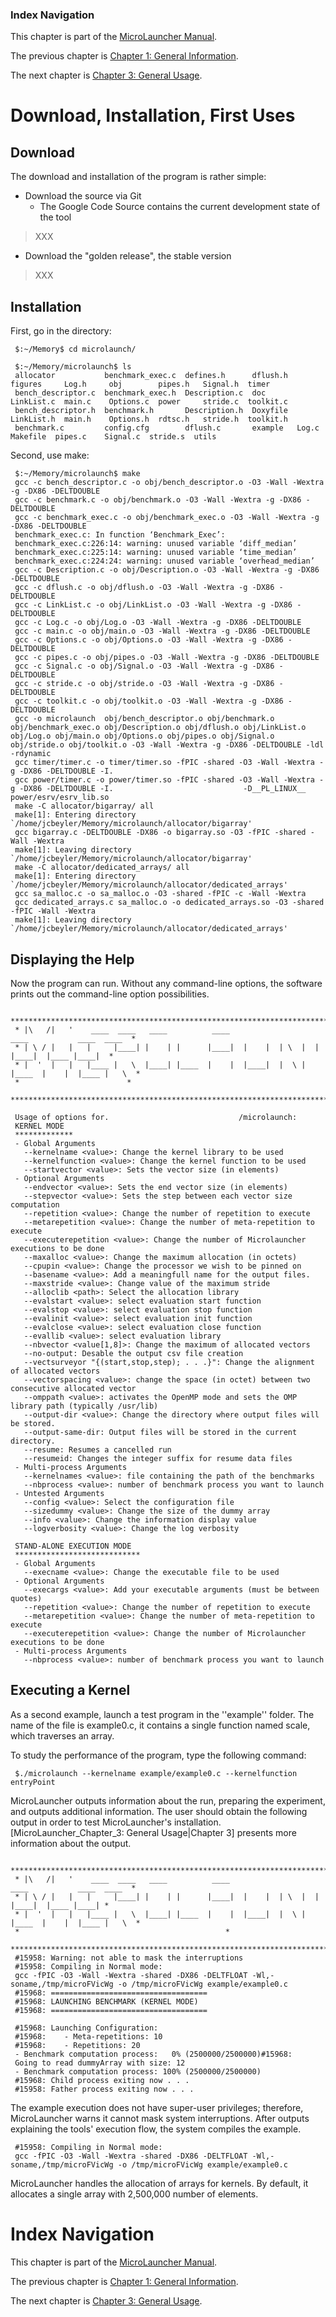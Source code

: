 ### Index Navigation ###

This chapter is part of the [MicroLauncher Manual](MicroLauncher.md).

The previous chapter is [Chapter 1: General Information](MicroLauncher_Chapter_1_General_Information.md).

The next chapter is [Chapter 3: General Usage](MicroLauncher_Chapter_3_General_Usage.md).

# Download, Installation, First Uses #

## Download ##

The download and installation of the program is rather simple:

  * Download the source via Git
    * The Google Code Source contains the current development state of the tool

> XXX

  * Download the "golden release", the stable version

> XXX

## Installation ##

First, go in the directory:

```
 $:~/Memory$ cd microlaunch/
 
 $:~/Memory/microlaunch$ ls
 allocator           benchmark_exec.c  defines.h      dflush.h  figures     Log.h     obj        pipes.h   Signal.h  timer
 bench_descriptor.c  benchmark_exec.h  Description.c  doc       LinkList.c  main.c    Options.c  power     stride.c  toolkit.c
 bench_descriptor.h  benchmark.h       Description.h  Doxyfile  LinkList.h  main.h    Options.h  rdtsc.h   stride.h  toolkit.h
 benchmark.c         config.cfg        dflush.c       example   Log.c       Makefile  pipes.c    Signal.c  stride.s  utils
```

Second, use make:

```
 $:~/Memory/microlaunch$ make
 gcc -c bench_descriptor.c -o obj/bench_descriptor.o -O3 -Wall -Wextra -g -DX86 -DELTDOUBLE 
 gcc -c benchmark.c -o obj/benchmark.o -O3 -Wall -Wextra -g -DX86 -DELTDOUBLE 
 gcc -c benchmark_exec.c -o obj/benchmark_exec.o -O3 -Wall -Wextra -g -DX86 -DELTDOUBLE 
 benchmark_exec.c: In function ‘Benchmark_Exec’:
 benchmark_exec.c:226:14: warning: unused variable ‘diff_median’
 benchmark_exec.c:225:14: warning: unused variable ‘time_median’
 benchmark_exec.c:224:24: warning: unused variable ‘overhead_median’
 gcc -c Description.c -o obj/Description.o -O3 -Wall -Wextra -g -DX86 -DELTDOUBLE 
 gcc -c dflush.c -o obj/dflush.o -O3 -Wall -Wextra -g -DX86 -DELTDOUBLE 
 gcc -c LinkList.c -o obj/LinkList.o -O3 -Wall -Wextra -g -DX86 -DELTDOUBLE 
 gcc -c Log.c -o obj/Log.o -O3 -Wall -Wextra -g -DX86 -DELTDOUBLE 
 gcc -c main.c -o obj/main.o -O3 -Wall -Wextra -g -DX86 -DELTDOUBLE 
 gcc -c Options.c -o obj/Options.o -O3 -Wall -Wextra -g -DX86 -DELTDOUBLE 
 gcc -c pipes.c -o obj/pipes.o -O3 -Wall -Wextra -g -DX86 -DELTDOUBLE 
 gcc -c Signal.c -o obj/Signal.o -O3 -Wall -Wextra -g -DX86 -DELTDOUBLE 
 gcc -c stride.c -o obj/stride.o -O3 -Wall -Wextra -g -DX86 -DELTDOUBLE 
 gcc -c toolkit.c -o obj/toolkit.o -O3 -Wall -Wextra -g -DX86 -DELTDOUBLE 
 gcc -o microlaunch  obj/bench_descriptor.o obj/benchmark.o obj/benchmark_exec.o obj/Description.o obj/dflush.o obj/LinkList.o obj/Log.o obj/main.o obj/Options.o obj/pipes.o obj/Signal.o obj/stride.o obj/toolkit.o -O3 -Wall -Wextra -g -DX86 -DELTDOUBLE -ldl -rdynamic
 gcc timer/timer.c -o timer/timer.so -fPIC -shared -O3 -Wall -Wextra -g -DX86 -DELTDOUBLE -I.
 gcc power/timer.c -o power/timer.so -fPIC -shared -O3 -Wall -Wextra -g -DX86 -DELTDOUBLE -I.                             -D__PL_LINUX__ power/esrv/esrv_lib.so
 make -C allocator/bigarray/ all
 make[1]: Entering directory `/home/jcbeyler/Memory/microlaunch/allocator/bigarray'
 gcc bigarray.c -DELTDOUBLE -DX86 -o bigarray.so -O3 -fPIC -shared -Wall -Wextra
 make[1]: Leaving directory `/home/jcbeyler/Memory/microlaunch/allocator/bigarray'
 make -C allocator/dedicated_arrays/ all
 make[1]: Entering directory `/home/jcbeyler/Memory/microlaunch/allocator/dedicated_arrays'
 gcc sa_malloc.c -o sa_malloc.o -O3 -shared -fPIC -c -Wall -Wextra
 gcc dedicated_arrays.c sa_malloc.o -o dedicated_arrays.so -O3 -shared -fPIC -Wall -Wextra 
 make[1]: Leaving directory `/home/jcbeyler/Memory/microlaunch/allocator/dedicated_arrays'
```

## Displaying the Help ##

Now the program can run.  Without any command-line options, the software prints out the command-line option possibilities.

```
 *************************************************************************************************
 * |\   /|   '    ____  ____   ____          ____                    ____           ____  ____  *
 * | \ / |   |   |     |____| |    | |      |____|  |    |  | \  |  |      |____|  |____ |____|  *
 * |  '  |   |   |____ |   \  |____| |____  |    |  |____|  |  \ |  |____  |    |  |____ |   \  *
 *                        *
 *************************************************************************************************
 
 Usage of options for.                             /microlaunch:
 KERNEL MODE
 *************
 - Global Arguments
   --kernelname <value>: Change the kernel library to be used
   --kernelfunction <value>: Change the kernel function to be used
   --startvector <value>: Sets the vector size (in elements)
 - Optional Arguments
   --endvector <value>: Sets the end vector size (in elements)
   --stepvector <value>: Sets the step between each vector size computation
   --repetition <value>: Change the number of repetition to execute
   --metarepetition <value>: Change the number of meta-repetition to execute
   --executerepetition <value>: Change the number of Microlauncher executions to be done
   --maxalloc <value>: Change the maximum allocation (in octets)
   --cpupin <value>: Change the processor we wish to be pinned on
   --basename <value>: Add a meaningfull name for the output files.
   --maxstride <value>: Change value of the maximum stride
   --alloclib <path>: Select the allocation library
   --evalstart <value>: select evaluation start function
   --evalstop <value>: select evaluation stop function
   --evalinit <value>: select evaluation init function
   --evalclose <value>: select evaluation close function
   --evallib <value>: select evaluation library
   --nbvector <value[1,8]>: Change the maximum of allocated vectors
   --no-output: Desable the output csv file creation
   --vectsurveyor "{(start,stop,step); . . .}": Change the alignment of allocated vectors
   --vectorspacing <value>: change the space (in octet) between two consecutive allocated vector
   --omppath <value>: activates the OpenMP mode and sets the OMP library path (typically /usr/lib)
   --output-dir <value>: Change the directory where output files will be stored.
   --output-same-dir: Output files will be stored in the current directory.
   --resume: Resumes a cancelled run
   --resumeid: Changes the integer suffix for resume data files
 - Multi-process Arguments
   --kernelnames <value>: file containing the path of the benchmarks
   --nbprocess <value>: number of benchmark process you want to launch
 - Untested Arguments
   --config <value>: Select the configuration file
   --sizedummy <value>: Change the size of the dummy array
   --info <value>: Change the information display value
   --logverbosity <value>: Change the log verbosity
 
 STAND-ALONE EXECUTION MODE
 ****************************
 - Global Arguments
   --execname <value>: Change the executable file to be used
 - Optional Arguments
   --execargs <value>: Add your executable arguments (must be between quotes)
   --repetition <value>: Change the number of repetition to execute
   --metarepetition <value>: Change the number of meta-repetition to execute
   --executerepetition <value>: Change the number of Microlauncher executions to be done
 - Multi-process Arguments
   --nbprocess <value>: number of benchmark process you want to launch
```

## Executing a Kernel ##

As a second example, launch a test program in the ''example'' folder.  The name of the file is example0.c, it contains a single function named scale, which traverses an array.

To study the performance of the program, type the following command:

```
 $./microlaunch --kernelname example/example0.c --kernelfunction entryPoint
```

MicroLauncher outputs information about the run, preparing the experiment, and outputs additional information. The user should obtain the following output in order to test MicroLauncher's installation. [MicroLauncher\_Chapter\_3: General Usage|Chapter 3] presents more information about the output.

```
 *************************************************************************************************
 * |\   /|   '    ____  ____   ____          ____                    ____           ____  ____  *
 * | \ / |   |   |     |____| |    | |      |____|  |    |  | \  |  |      |____|  |____ |____| *
 * |  '  |   |   |____ |   \  |____| |____  |    |  |____|  |  \ |  |____  |    |  |____ |   \  *
 *                                              *
 *************************************************************************************************
 #15958: Warning: not able to mask the interruptions
 #15958: Compiling in Normal mode:
 gcc -fPIC -O3 -Wall -Wextra -shared -DX86 -DELTFLOAT -Wl,-soname,/tmp/microFVicWg -o /tmp/microFVicWg example/example0.c
 #15968: ===================================
 #15968: LAUNCHING BENCHMARK (KERNEL MODE)
 #15968: ===================================
 
 #15968: Launching Configuration:
 #15968:    - Meta-repetitions: 10
 #15968:    - Repetitions: 20
 - Benchmark computation process:   0% (2500000/2500000)#15968:
 Going to read dummyArray with size: 12
 - Benchmark computation process: 100% (2500000/2500000)
 #15968: Child process exiting now . . .
 #15958: Father process exiting now . . .
```

The example execution does not have super-user privileges; therefore, MicroLauncher warns it cannot mask system interruptions.  After outputs explaining the tools' execution flow, the system compiles the example.

```
 #15958: Compiling in Normal mode:
 gcc -fPIC -O3 -Wall -Wextra -shared -DX86 -DELTFLOAT -Wl,-soname,/tmp/microFVicWg -o /tmp/microFVicWg example/example0.c
```

MicroLauncher handles the allocation of arrays for kernels.  By default, it allocates a single array with 2,500,000 number of elements.

# Index Navigation #

This chapter is part of the [MicroLauncher Manual](MicroLauncher.md).

The previous chapter is [Chapter 1: General Information](MicroLauncher_Chapter_1_General_Information.md).

The next chapter is [Chapter 3: General Usage](MicroLauncher_Chapter_3_General_Usage.md).